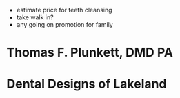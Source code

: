 - estimate price for teeth cleansing
- take walk in?
- any going on promotion for family
# Thomas F. Plunkett, DMD PA


# Dental Designs of Lakeland